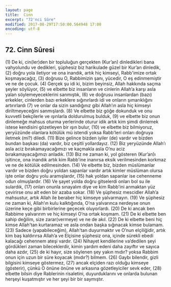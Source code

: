 ```yaml
---
layout: page
title:  Cinn
excerpt: "72'nci Sûre"
modified: 2017-08-29T17:50:00.564948 17:00
encoding: utf-8
---
```


## 72. Cinn Sûresi

(1) De ki, cin(ler)den bir topluluğun gerçekten (Kur’an) dinledikleri bana vahyolundu ve dedikleri, şüphesiz biz harikulade güzel bir Kur’an dinledik,
(2) doğru yola iletiyor ve ona inandık, artık hiç kimseyi, Rabb'imize ortak koşmayacağız,
(3) doğrusu O, Rabbimizin şanı, yücedir, O eş edinmemiştir ve ne de çocuk. 
(4) Gerçek şu idi ki, bizim beyinsiz, Allah hakkında saçma şeyler söylüyor, 
(5) ve elbette biz insanların ve cinlerin Allah’a karşı asla yalan  söylemeyeceklerini sanmıştık,
(6) ve doğrusu insanlardan (bazı) erkekler, cinlerden bazı erkeklere sığınırlardı idi ve onların şımarıklığını artırırlardı
(7) ve onlar da sizin sandığınız gibi Allah’ın asla hiç kimseyi  diriltmeyeceğini sanmışlardı.
(8) Ve elbette biz göğe dokunduk ve onu kuvvetli bekçilerle ve ışınlarla doldurulmuş bulduk, 
(9) ve elbette biz onun dinlemeğe mahsus oturma yerlerinde oturur idik artık kim şimdi dinlemek istese kendisini gözetleyen bir ışın bulur,
(10) ve elbette biz bilmiyoruz, yeryüzünde olanlara kötülük mü istendi yoksa Rabb'leri onları doğruya iletmek (mi?) diledi.
(11) Bize gelince bizden iyiler (de) vardır ve bizden bundan başkası (da) vardır, biz çeşitli yollardayız.
(12) Biz yeryüzünde Allah’ı asla aciz bırakamayacağımızı ve kaçmakla asla O’nu aciz bırakamayacağımızı anladık.
(13) Biz ne zaman ki, yol gösteren (Kur’an)ı işitince, ona inandık artık kim Rabb'ine inanırsa eksik verilmesinden korkmaz ve ne de kötülük edilmesinden.
(14) Ve elbette biz, bizden müslümanlar vardır ve bizden doğru yoldan sapanlar vardır	artık kimler müslüman olursa işte onlar doğru yolu aramışlardır,
(15) hak yoldan sapanlar ise cehenneme odun olmuşlardır.
(16) Ve şayet yolda doğru gitselerdi onları bol su ile sulardık,
(17) onları onunla sınayalım diye ve kim Rabb'ini anmaktan yüz çevirirse onu alt eden bir azaba sokar.
(18) Ve şüphesiz mescidler Allah’a mahsustur, artık Allah ile beraber hiç kimseye yalvarmayın.
(19) Ve şüphesiz ne zaman ki, Allah’ın kulu kalktığında, O’na yalvarınca nerdeyse onun üzerine keçe gibi birbirlerine geçecek oluyorlardı.
(20) De ki ancak ben Rabbime yalvarırım ve hiç kimseyi O’na ortak koşmam.
(21) De ki elbette ben sahip değilim, size zarar(vermeye) ve ne de akıl.
(22) De ki elbette beni hiç kimse Allah'tan kurtaramaz ve asla ondan başka sığınacak kimse bulamam.
(23) Sadece (yapabileceğim), Allah'tan duyurmaktır ve O’nun elçiliğidir, artık kim baş kaldırırsa Allah’a ve Elçisine şüphesiz ona, içinde sürekli ebedi kalacağı cehennem ateşi vardır.
(24) Nihayet kendilerine va’dedilen şeyi gördükleri zaman bileceklerdir, kimin yardım edeni daha zayıftır ve sayıca daha azdır, 
(25) de ki hayır, size söylenen şey yakın mıdır? yoksa Rabbim onun için uzun bir süre koyacak (mıdır?) bilmem.
(26) Gaybı bilendir, gizli bilgisini kimseye göstermez,
(27) ancak elçiden razı olduğu kimseye (gösterir), çünkü O önüne önüne ve arkasına gözetleyiciler sevk eder,
(28) elbette bilsin diye Rablerinin risaletini, duyurduklarını ve onlarda bulunan herşeyi kuşatmıştır ve her şeyi bir bir saymıştır.
